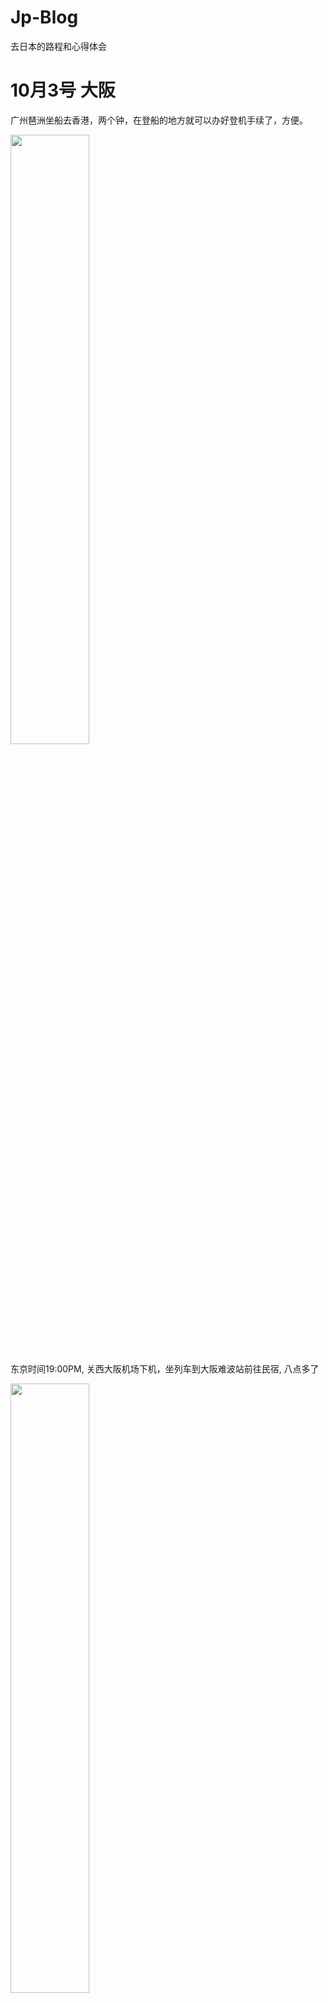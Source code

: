 # Jp-Blog

 去日本的路程和心得体会

# 10月3号 大阪
广州琶洲坐船去香港，两个钟，在登船的地方就可以办好登机手续了，方便。

<img src=./1.大阪/IMG_7229.JPG width=50%>

东京时间19:00PM, 关西大阪机场下机，坐列车到大阪难波站前往民宿, 八点多了

<img src=./1.大阪/IMG_7230.JPG width=50%>

啥都好新奇，随便街拍

<img src=./1.大阪/IMG_7232.JPG width=50%>

我敲，红旗

<img src=./1.大阪/IMG_7236.JPG width=50%>

<img src=./1.大阪/IMG_7234.JPG width=50%>

住在一个八坂神社旁边的民宿

<img src=./1.大阪/IMG_7233.JPG width=50%>

民宿走廊朝上拍的

<img src=./1.大阪/IMG_7237.JPG width=50%>

<img src=./1.大阪/IMG_7242.JPG width=50%>

入住放好行李之后前往心斋桥附近逛。刚走出门下雨了，没带伞出来，去附近全家买了两把透明伞，第一次用日语跟人交流，全家小姐姐说话声音很可爱，不是大阪腔。半路拍一堆夜景。

<img src=./1.大阪/IMG_7249.JPG width=50%>

大伙饿了，附近有家一兰拉面，不过刚好关门，尬住。

心斋桥附近瞎逛，然后随便找了家吃的，体验相当差。厨房师傅好像是个台湾人。炸鸡凉的，炒饭啥的也不好吃，啊，难受，人均100，吃完饭下大雨了，伞没白买

# 10月4号 大阪、奈良

在大阪吃一兰拉面，逛街，唐吉诃德买零食。回民宿拿行李前往奈良。

投喂梅花鹿只能用鹿仙贝，鹿仙贝200一捆，尝了一口，讲真还挺好吃的。

奈良的鹿进化出了很抽象的技能，投喂它会点头道谢。难道没学会点头的鹿都饿死了？

很多鹿，还遇到个小孩被鹿撅翻了。。。纪念品搞了个钱包

晚上六点多入住京都的民宿，六点半京都这居然灯黑完了，还以为十点多了。

收拾好行李出门吃饭，整个咖喱试一下，份量挺大，没啥特别的。

出来几个小伙伴想去伏见稻荷大社玩，我拉着另一个哥们去乐器店逛。乐器店讲日语开始有自信了，语言通了终于。

效果器好便宜，早知道再办个免税了，当时不会整。没搞免税的情况下买了个Boss BD-2和两套琴弦，BD-2比国内便宜200rmb，琴弦便宜25rmb，这不买？

摁着小伙伴把mygo看完了再睡觉，无敌。。

# 10月5号 京都

- 抓一个小伙伴跟我去轻音少女巡礼，轻音少女的舞台其实是把京都和丰乡小学拼起来的，丰乡小学太远了只能巡礼京都了，前往修学院站，出来左边就是一个巡礼点，然后继续往左走走到个桥，又是一个巡礼点

- 一路瞎逛，走到京都艺术大学，但是闲杂人等勿进。。转向京都大学

- 京都大学就随便进，太青春了，其实感觉和国内的大学差不多，来到的时候刚好饭点，大学里面有饭堂，也有开到学校里的快餐车，校园外有人用小推车推便当来卖，生意还不错。

- 京都大学旁边有个冷门神社，去的时候里面就两个人在歇息，第一次见到巫女，可惜没拍照，有三只巫女在运营这间神社，讲真这神社设计的很不错了，符合我对神社的印象，没啥人，风又凉爽，美哉。

- 坐车去四条河源町，一点多到达，出站就是个电子城，进去逛逛。逛到楼顶居然有卡店，买个Roselia的牌垫再说。日语点蛋糕咖啡，自信，加起来50块左右。

- 和伙伴们约好4点伏见稻荷大社，先在咖啡厅摆个烂。其实这会儿应该去二年坂三年坂的，可惜了

- 稻荷大社，山脚的和牛肉串很好吃，可惜有点凉，1000円一串，神户牛肉6000円一串，惊了，没敢点，听说入口即化。

- 逛逛逛。讲真一路上都是鸟居和一些小神社逛多了有点审美疲劳，山顶也挺普通的。山腰的小卖部可以买小鸟居写字让别人送上山放着。

- 回四条河源町想着吃放题来着，排队嗯是排不到，就去萨莉亚了，终于吃上正宗萨莉亚了。

- 晚上居酒屋。芜湖。

- 睡前看个番

# 10月6号 池袋

## 序章

早上八点多起床，从京都的民宿出来，丹波口-京都-新干线-东京品川，再坐山手线到池袋，终于要到心心念念的池袋了！

好。本来预定11：30到池袋，然后在品川站迷路，要坐JY山手线从品川到池袋，但是品川站同一个Y轴上有两个地铁入口，迷路跑到下面那个，然后找2号站台，有个打扫的老爷爷跟我说这里没电车，然后我就问他池袋怎么走，就教我绕出去从另一个站入站。

好嘛，迷路10分钟终于坐上山手线，这天是周五，日本人的工作日，但是不知道为啥中午会有那么多人，体验了一波被别人挤进地铁的感觉。

坐了半个钟，池袋下车，已经12点了呜呜，池袋站三四十个出口，找地方出来都好麻烦，至今不会走，找地方放行李箱都找了半天。

搞定，去mygo巡礼，逛水族馆和看星星！

## mygo巡礼 part1

mygo巡礼主要是两条路线，rikki和灯皇上学/排练路线，主要通勤方式为都电荒川线；爱音和soyo上学/排练路线，主要交通方式为地铁。

- 既然从地铁站出来，那就先google导航到水族馆，爱音和soyo返程有一个我很喜欢的场景，11集的“soyorinもやめんなよ！”，记得是一个地铁口，然后地铁口有个面包店，我从25号出口出来，几乎是mygo巡礼的反方向。反正才中午，还有时间，绕着池袋顺时针转了半圈，终于找到了35号入口，实际上动画的弹幕里有人说是35号入口的，只是没认真看弹幕导致这么折腾，一个巡礼点完成，自己找到这个点，眼泪快流出来了

- 然后就简单了，从35号跟着导航往水族馆走，路上是一个很繁华的购物街，周五也很多人，中途路过了一家优衣库，这就是Ring的原型，Ring巡礼完成。

- 到达阳光城，这里其实爱音soyo线就已经差不多巡礼结束了，坐电梯到阳光城顶层，买票(2600円)进入阳光水族馆(女同水族馆)，是mygo相当重要的场景，灯皇和爱音交心的地方，对剧情的推进起了重要作用。进来本来是想直接去看企鹅的，但是不知道企鹅在哪，就先逛室内的部分，但是没想到室内的部分内容这么棒，一百五不到的门票太值了，逛完出来之后逛室外的，终于找到企鹅的位置。除了水里的企鹅，还有在室外换毛的企鹅，也相当的可爱，灯皇同步率++，逐渐理解灯皇的电波，巡礼完成

- 巡礼完在水族馆里的咖啡店吃个午饭，点了个热狗和咖啡，到了日本之后很喜欢喝东西不加糖。

- 为了值回票价再转一圈水族馆，第一次没怎么认真逛，走马观花，第二次认真静下心来逛，进入室内部分，水滴的声音组成空灵的bgm和深蓝色的灯光能让浮躁的心灵静下来，水族馆里的动物的名字都有四国语言标识，中国人逛起来没啥压力，这天也还是国庆时间，所以国人的含量相当高，日本人的话大部分是跟着导游来的老爷爷老奶奶，不过mygo圣地巡礼来的国人应该不多，这水族馆本来就是一个有名的景点，很多大人带小孩过来逛，水族馆的装横相当的新和干净，后面才知道这是个开了十几年的水族馆，当时完全看不出来，如果住在日本的话我也会搞张年卡吧，在水族馆里的周边店买了件企鹅衣服和企鹅钱包，周边都相当的精美，可惜没找到治愈心灵的创可贴，但是第二天去的同伴找到了创可贴没找到钱包，可能里面的周边是每天都有限定的。

- 1点40分左右结束水族馆巡礼，满足了。赶紧出来买星象馆的票，星象馆是灯和初华剧情点，两个乐队的主唱在第二季在这应该还有剧情。有点尴尬的是，下一场星象馆的演出在2点50，买完票在这吹风吹了半天，演出开始前20分钟进场，买票还挺麻烦的，挑时间，挑座位，问你有没有积分卡，不过看我是外国人，售票小姐姐直接推荐个好位置给我，就没让我整些挑座位的语法了。星象馆是用一个两百多平的半球形屏幕来播放一段微电影，看的这场相当不错，神谷浩史旁白，讲了四个迷茫的年轻人和星星的故事，每次讲完一段都会插入一段bgm，Aimer的《ポラリス》响起的时候刚好是剧情有点小高潮的时候，眼泪差点没绷住，这一段讲的是一个一开始追着音乐梦想的女生，29岁的时候放弃梦想去船上干活的故事，这个女生在甲板上遇到一个男同事，然后问这个男生为什么也干这个活，男生说他喜欢看星星，两个人就在船上聊北极星的更替。旁白开始用北极星这个事情去类比梦想更替或者深造，都是没有固定答案的个人选择，希望大家不管怎样都能向前走。到了最后没想到居然有反转，四个小故事的角色居然都是有联系的，比如这个甲板上的男生其实是另一个故事的主角。门票1600円，个人感觉值回票价，歌很好听，感觉心灵被治愈了，灯皇同步率++，星象馆的故事的主题感觉都很符合mygo“即使迷茫也要前进”的主旨，脚本老师肯定是调研过的。

- 星象馆出来，跑到阳光城一楼，往西门走，出来右转就能看到mygo经常出现的阶梯，看过攻略说周末这里人会很多，所以我才挑周五过来，果然没什么人，狠狠地巡礼，阶梯有个楼梯能走到附近的东池袋中央公园，是第4集爱音被骂破防逃跑的地方，巡礼点+1

- 四点多了，回池袋站找行李，找完行李去订的青旅check in，check in的时候有点尬，用了gmail的ID Darkness注册的agoda账号，然后入住的时候管理员找不到我护照的名字，相当的抽象，一开始用英文跟我说了半天我都没听懂多少，reservation我还要去查下是啥意思，后来发现我听得懂日语就直接日语了，相当曲折。

- 顺利放好行李，和师兄汇合，在一家中餐馆吃饭，点餐直接用中文了，没蚌住，吃完去逛逛Animate总部，很多漫画，当天还有死亡笔记的活动，大排长龙。Animate买东西需要在当层结账。其实去日本多买点漫画轻小说没关系的，自用的东西过海关没啥难度。

- 晚上了，再巡礼一次阳光城阶梯的场景，晚上的灯光很美。然后师兄去涩谷玩了，我继续巡礼

- 到我最喜欢的环节，前往东池袋四丁目坐都电荒川线，rikki和伟大的灯皇的通勤线，人不多，很惬意的一条线路，两边都是好看的绿植。rikki下车回家的站应该是面影桥站或者早稻田站，tomorin下车的站是鬼子母神站，其实距离不远，rikki送tomorin回家后走回家应该也就十来分钟，时间有限，我决定砍掉rikki部分的面影桥巡礼点（对不起rikki），前往学习院下站，这个站出来90米就能到达有名的巡礼点偷窥坂，soyo追祥子，和路人女主圣人惠飞帽的场景都是在这里，这个坡坡度很大，穿着裙子的女生在坡顶容易走光，所以叫偷窥坂？

- 走上偷窥坂后左转，到达灯和祥子初见的千登世桥，很漂亮的一个地方，就算没有动画，日本很多列车轨道附近都能找个不错的构图，可能因为轨道的拓扑结构本来就很好看？动画里的情节是早上，所以准备白天再来巡礼一次。

- 过了千登世桥，再走一段到达有名地点，成为人类桥——千登世步道桥，mygo相当多的剧情都是在这展开的，眼泪绷不住了

- 回青旅，整理下行李，洗澡，准备第二天下北泽的孤独摇滚巡礼。

# 10月7号 池袋、新宿、下北泽、浅草

## mygo巡礼 part2

- 起床！再去一次千登世桥和偷窥坂，早餐吃了两个饭团一瓶boss咖啡，巴适！

- 九点多，想起来还有个地方可以巡礼，飞鸟山公园，惊世一跪，在学习院下站坐都电荒川线前往，早上坐这辆车很惬意，没什么人，轻微摇晃的车厢，凉爽的晨风，干净的轨道和充满活力的植物，人精神多了，也让思维变得清晰，灯皇同步率++，开始逐渐理解这位电波少女

- 飞鸟山公园，巡礼大失败，这天很多初高中在这摆摊办活动，没怎么巡礼，忘记巡礼祥子的“家”了。

- 还有时间，回阳光城再看一次星星，这次看的没那么有意思，直接睡着了，尬住。

- 巡礼完池袋感觉再看一次mygo心境又不同了，在这个地方上学玩乐队的学生家里就没有一个穷的，祥子，我的祥子😭

## 下北泽

- 吃个饭前往下北泽，储物柜爆满，直接拖着行李箱巡礼。这天下北泽超多人，很多吃饭的地方有和波奇的联动，应该是吃饭集章，然后去车站前兑换东西，周围超多波奇元素，到处都是波奇酱，路人妹子个个都知道孤独摇滚，一部动画带火了本来只是卖中古物出名的下北泽，太强啦，mygo什么时候能火遍池袋呜呜呜

- 本多剧场-shettle-拍照墙-公园

- 巡礼完才四点多，在公园等一手师兄，然后一起去吃个饭，吃饭时隔壁桌日本年轻人很热情，用英语问我们是不是要英语菜单，实际上这桌三个懂日语的hhhh，天妇罗没了，点点别的。

- 吃完饭六点多，去Shettle看看能不能看live，居然可以买现场票，4100日元，还行，收银小姐姐和卖饮料的小姐姐都很可爱。嘎嘎看live，第一支和第三支乐队的重金属风格不是很喜欢，但是他们玩的很嗨，第二支乐队是弹流行乐的，吉他小哥弹的funk和布鲁斯我很喜欢，前两个乐队用的都是把Gibson的SG，我发现下北泽这玩音乐的很多，很多老哥背着吉他提着效果器箱子，然后用Gibson的也多，真富啊，有朝一日也想搞一把。

## 浅草

浅草是住宿的地方，附近走十几分钟可以到天空树，坐银座线很快可以到秋叶原，很舒服的位置

# 10月8号 涩谷、秋叶原

